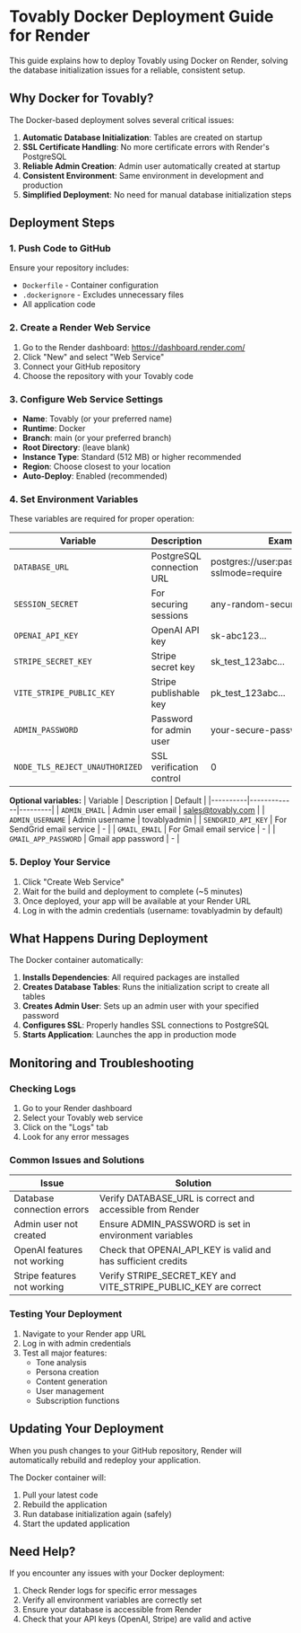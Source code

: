 # Tovably Docker Deployment Guide for Render

This guide explains how to deploy Tovably using Docker on Render, solving the database initialization issues for a reliable, consistent setup.

## Why Docker for Tovably?

The Docker-based deployment solves several critical issues:

1. **Automatic Database Initialization**: Tables are created on startup
2. **SSL Certificate Handling**: No more certificate errors with Render's PostgreSQL
3. **Reliable Admin Creation**: Admin user automatically created at startup
4. **Consistent Environment**: Same environment in development and production
5. **Simplified Deployment**: No need for manual database initialization steps

## Deployment Steps

### 1. Push Code to GitHub

Ensure your repository includes:
- `Dockerfile` - Container configuration
- `.dockerignore` - Excludes unnecessary files
- All application code

### 2. Create a Render Web Service

1. Go to the Render dashboard: https://dashboard.render.com/
2. Click "New" and select "Web Service"
3. Connect your GitHub repository
4. Choose the repository with your Tovably code

### 3. Configure Web Service Settings

- **Name**: Tovably (or your preferred name)
- **Runtime**: Docker
- **Branch**: main (or your preferred branch)
- **Root Directory**: (leave blank)
- **Instance Type**: Standard (512 MB) or higher recommended
- **Region**: Choose closest to your location
- **Auto-Deploy**: Enabled (recommended)

### 4. Set Environment Variables

These variables are required for proper operation:

| Variable | Description | Example |
|----------|-------------|---------|
| `DATABASE_URL` | PostgreSQL connection URL | postgres://user:pass@host:port/db?sslmode=require |
| `SESSION_SECRET` | For securing sessions | any-random-secure-string |
| `OPENAI_API_KEY` | OpenAI API key | sk-abc123... |
| `STRIPE_SECRET_KEY` | Stripe secret key | sk_test_123abc... |
| `VITE_STRIPE_PUBLIC_KEY` | Stripe publishable key | pk_test_123abc... |
| `ADMIN_PASSWORD` | Password for admin user | your-secure-password |
| `NODE_TLS_REJECT_UNAUTHORIZED` | SSL verification control | 0 |

**Optional variables:**
| Variable | Description | Default |
|----------|-------------|---------|
| `ADMIN_EMAIL` | Admin user email | sales@tovably.com |
| `ADMIN_USERNAME` | Admin username | tovablyadmin |
| `SENDGRID_API_KEY` | For SendGrid email service | - |
| `GMAIL_EMAIL` | For Gmail email service | - |
| `GMAIL_APP_PASSWORD` | Gmail app password | - |

### 5. Deploy Your Service

1. Click "Create Web Service"
2. Wait for the build and deployment to complete (~5 minutes)
3. Once deployed, your app will be available at your Render URL
4. Log in with the admin credentials (username: tovablyadmin by default)

## What Happens During Deployment

The Docker container automatically:

1. **Installs Dependencies**: All required packages are installed
2. **Creates Database Tables**: Runs the initialization script to create all tables
3. **Creates Admin User**: Sets up an admin user with your specified password
4. **Configures SSL**: Properly handles SSL connections to PostgreSQL
5. **Starts Application**: Launches the app in production mode

## Monitoring and Troubleshooting

### Checking Logs

1. Go to your Render dashboard
2. Select your Tovably web service
3. Click on the "Logs" tab
4. Look for any error messages

### Common Issues and Solutions

| Issue | Solution |
|-------|----------|
| Database connection errors | Verify DATABASE_URL is correct and accessible from Render |
| Admin user not created | Ensure ADMIN_PASSWORD is set in environment variables |
| OpenAI features not working | Check that OPENAI_API_KEY is valid and has sufficient credits |
| Stripe features not working | Verify STRIPE_SECRET_KEY and VITE_STRIPE_PUBLIC_KEY are correct |

### Testing Your Deployment

1. Navigate to your Render app URL
2. Log in with admin credentials
3. Test all major features:
   - Tone analysis
   - Persona creation
   - Content generation
   - User management
   - Subscription functions

## Updating Your Deployment

When you push changes to your GitHub repository, Render will automatically rebuild and redeploy your application.

The Docker container will:
1. Pull your latest code
2. Rebuild the application
3. Run database initialization again (safely)
4. Start the updated application

## Need Help?

If you encounter any issues with your Docker deployment:

1. Check Render logs for specific error messages
2. Verify all environment variables are correctly set
3. Ensure your database is accessible from Render
4. Check that your API keys (OpenAI, Stripe) are valid and active